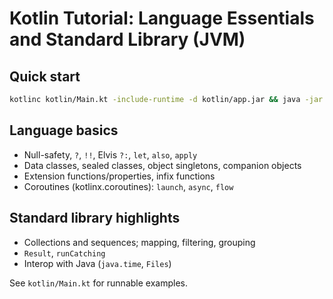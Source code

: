 # Kotlin Tutorial: Language Essentials and Standard Library (JVM)

## Quick start

```bash
kotlinc kotlin/Main.kt -include-runtime -d kotlin/app.jar && java -jar kotlin/app.jar
```

## Language basics

- Null-safety, `?`, `!!`, Elvis `?:`, `let`, `also`, `apply`
- Data classes, sealed classes, object singletons, companion objects
- Extension functions/properties, infix functions
- Coroutines (kotlinx.coroutines): `launch`, `async`, `flow`

## Standard library highlights

- Collections and sequences; mapping, filtering, grouping
- `Result`, `runCatching`
- Interop with Java (`java.time`, `Files`)

See `kotlin/Main.kt` for runnable examples.